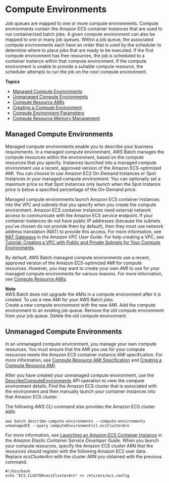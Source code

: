 # Compute Environments<a name="compute_environments"></a>

Job queues are mapped to one or more compute environments\. Compute environments contain the Amazon ECS container instances that are used to run containerized batch jobs\. A given compute environment can also be mapped to one or many job queues\. Within a job queue, the associated compute environments each have an order that is used by the scheduler to determine where to place jobs that are ready to be executed\. If the first compute environment has free resources, the job is scheduled to a container instance within that compute environment\. If the compute environment is unable to provide a suitable compute resource, the scheduler attempts to run the job on the next compute environment\.

**Topics**
+ [Managed Compute Environments](#managed_compute_environments)
+ [Unmanaged Compute Environments](#unmanaged_compute_environments)
+ [Compute Resource AMIs](compute_resource_AMIs.md)
+ [Creating a Compute Environment](create-compute-environment.md)
+ [Compute Environment Parameters](compute_environment_parameters.md)
+ [Compute Resource Memory Management](memory-management.md)

## Managed Compute Environments<a name="managed_compute_environments"></a>

Managed compute environments enable you to describe your business requirements\. In a managed compute environment, AWS Batch manages the compute resources within the environment, based on the compute resources that you specify\. Instances launched into a managed compute environment use a recent, approved version of the Amazon ECS\-optimized AMI\. You can choose to use Amazon EC2 On\-Demand Instances or Spot Instances in your managed compute environment\. You can optionally set a maximum price so that Spot Instances only launch when the Spot Instance price is below a specified percentage of the On\-Demand price\.

Managed compute environments launch Amazon ECS container instances into the VPC and subnets that you specify when you create the compute environment\. Amazon ECS container instances need external network access to communicate with the Amazon ECS service endpoint\. If your container instances do not have public IP addresses \(because the subnets you've chosen do not provide them by default\), then they must use network address translation \(NAT\) to provide this access\. For more information, see [NAT Gateways](http://docs.aws.amazon.com/AmazonVPC/latest/UserGuide/vpc-nat-gateway.html) in the *Amazon VPC User Guide*\. For help creating a VPC, see [Tutorial: Creating a VPC with Public and Private Subnets for Your Compute Environments](create-public-private-vpc.md)\.

By default, AWS Batch managed compute environments use a recent, approved version of the Amazon ECS\-optimized AMI for compute resources\. However, you may want to create your own AMI to use for your managed compute environments for various reasons\. For more information, see [Compute Resource AMIs](compute_resource_AMIs.md)\.

**Note**  
AWS Batch does not upgrade the AMIs in a compute environment after it is created\. To use a new AMI for your AWS Batch jobs:  
Create a new compute environment with the new AMI\.
Add the compute environment to an existing job queue\.
Remove the old compute environment from your job queue\.
Delete the old compute environment\.

## Unmanaged Compute Environments<a name="unmanaged_compute_environments"></a>

In an unmanaged compute environment, you manage your own compute resources\. You must ensure that the AMI you use for your compute resources meets the Amazon ECS container instance AMI specification\. For more information, see [Compute Resource AMI Specification](compute_resource_AMIs.md#batch-ami-spec) and [Creating a Compute Resource AMI](create-batch-ami.md)\.

After you have created your unmanaged compute environment, use the [DescribeComputeEnvironments](http://docs.aws.amazon.com/batch/latest/APIReference/API_DescribeComputeEnvironments.html) API operation to view the compute environment details\. Find the Amazon ECS cluster that is associated with the environment and then manually launch your container instances into that Amazon ECS cluster\.

The following AWS CLI command also provides the Amazon ECS cluster ARN:

```
aws batch describe-compute-environments --compute-environments unmanagedCE --query computeEnvironments[].ecsClusterArn
```

For more information, see [Launching an Amazon ECS Container Instance](http://docs.aws.amazon.com/AmazonECS/latest/developerguide/launch_container_instance.html) in the *Amazon Elastic Container Service Developer Guide*\. When you launch your compute resources, specify the Amazon ECS cluster ARN that the resources should register with the following Amazon EC2 user data\. Replace *ecsClusterArn* with the cluster ARN you obtained with the previous command\.

```
#!/bin/bash
echo "ECS_CLUSTER=ecsClusterArn" >> /etc/ecs/ecs.config
```